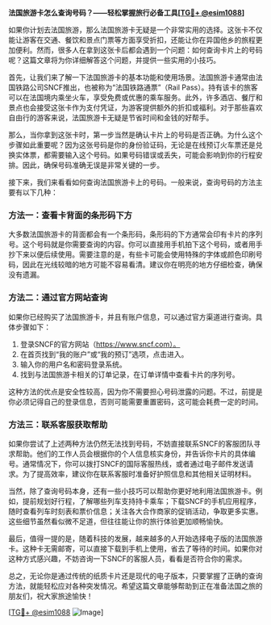 **法国旅游卡怎么查询号码？——轻松掌握旅行必备工具[[TG💪+ @esim1088](https://t.me/s/esim1088)]**

如果你计划去法国旅游，那么法国旅游卡无疑是一个非常实用的选择。这张卡不仅能让游客在交通、餐饮和景点门票等方面享受折扣，还能让你在异国他乡的旅程更加便利。然而，很多人在拿到这张卡后都会遇到一个问题：如何查询卡片上的号码呢？这篇文章将为你详细解答这个问题，并提供一些实用的小技巧。

首先，让我们来了解一下法国旅游卡的基本功能和使用场景。法国旅游卡通常由法国铁路公司SNCF推出，也被称为“法国铁路通票”（Rail Pass）。持有该卡的旅客可以在法国境内乘坐火车，享受免费或优惠的乘车服务。此外，许多酒店、餐厅和景点也会接受这张卡作为支付凭证，为游客提供额外的折扣或福利。对于那些喜欢自由行的游客来说，法国旅游卡无疑是节省时间和金钱的好帮手。

那么，当你拿到这张卡时，第一步当然是确认卡片上的号码是否正确。为什么这个步骤如此重要呢？因为这张号码是你的身份验证码，无论是在线预订火车票还是兑换实体票，都需要输入这个号码。如果号码错误或丢失，可能会影响到你的行程安排。因此，确保号码准确无误是非常关键的一步。

接下来，我们来看看如何查询法国旅游卡上的号码。一般来说，查询号码的方法主要有以下几种：

### 方法一：查看卡背面的条形码下方

大多数法国旅游卡的背面都会有一个条形码，条形码的下方通常会印有卡片的序列号。这个号码就是你需要查询的内容。你可以直接用手机拍下这个号码，或者用手抄下来以便后续使用。需要注意的是，有些卡可能会使用特殊的字体或颜色印刷号码，因此在光线较暗的地方可能不容易看清。建议你在明亮的地方仔细检查，确保没有遗漏。

### 方法二：通过官方网站查询

如果你已经购买了法国旅游卡，并且有账户信息，可以通过官方渠道进行查询。具体步骤如下：

1. 登录SNCF的官方网站（https://www.sncf.com）。
2. 在首页找到“我的账户”或“我的预订”选项，点击进入。
3. 输入你的用户名和密码登录系统。
4. 找到与法国旅游卡相关的订单记录，在订单详情中查看卡片的序列号。

这种方法的优点是安全性较高，因为你不需要担心号码泄露的问题。不过，前提是你必须记得自己的登录信息，否则可能需要重置密码，这可能会耗费一定的时间。

### 方法三：联系客服获取帮助

如果你尝试了上述两种方法仍然无法找到号码，不妨直接联系SNCF的客服团队寻求帮助。他们的工作人员会根据你的个人信息核实身份，并告诉你卡片的具体编号。通常情况下，你可以拨打SNCF的国际客服热线，或者通过电子邮件发送请求。为了提高效率，建议你在联系客服时准备好护照信息和其他相关证明材料。

当然，除了查询号码本身，还有一些小技巧可以帮助你更好地利用法国旅游卡。例如，提前规划好行程，了解哪些列车支持持卡乘车；下载SNCF的手机应用程序，随时查看列车时刻表和票价信息；关注各大合作商家的促销活动，争取更多实惠。这些细节虽然看似微不足道，但往往能让你的旅行体验更加顺畅愉快。

最后，值得一提的是，随着科技的发展，越来越多的人开始选择电子版的法国旅游卡。这种卡无需邮寄，可以直接下载到手机上使用，省去了等待的时间。如果你对这种方式感兴趣，不妨咨询一下SNCF的客服人员，看看是否符合你的需求。

总之，无论你是通过传统的纸质卡片还是现代的电子版本，只要掌握了正确的查询方法，就能轻松应对各种突发情况。希望这篇文章能够帮助到正在准备法国之旅的朋友们，祝大家旅途愉快！

[[TG💪+ @esim1088](https://t.me/s/esim1088) ![Image](https://i.postimg.cc/4NQfJmqS/Snipaste-2025-05-13-00-14-12.png)]